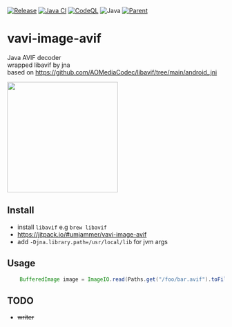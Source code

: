 [![Release](https://jitpack.io/v/umjammer/vavi-image-avif.svg)](https://jitpack.io/#umjammer/vavi-image-avif)
[![Java CI](https://github.com/umjammer/vavi-image-avif/actions/workflows/maven.yml/badge.svg)](https://github.com/umjammer/vavi-image-avif/actions/workflows/maven.yml)
[![CodeQL](https://github.com/umjammer/vavi-image-avif/actions/workflows/codeql-analysis.yml/badge.svg)](https://github.com/umjammer/vavi-image-avif/actions/workflows/codeql-analysis.yml)
![Java](https://img.shields.io/badge/Java-8-b07219)
[![Parent](https://img.shields.io/badge/Parent-vavi--image--sandbox-pink)](https://github.com/umjammer/vavi-image-sandbox)

# vavi-image-avif

Java AVIF decoder<br/>
wrapped libavif by jna<br/>
based on https://github.com/AOMediaCodec/libavif/tree/main/android_jni

<img src="https://upload.wikimedia.org/wikipedia/commons/4/45/Avif-logo-rgb.svg" width="256"/>

## Install

 * install `libavif` e.g `brew libavif`
 * https://jitpack.io/#umjammer/vavi-image-avif
 * add `-Djna.library.path=/usr/local/lib` for jvm args

## Usage

```java
    BufferedImage image = ImageIO.read(Paths.get("/foo/bar.avif").toFile());
```

## TODO

 * ~~writer~~
